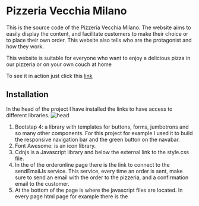 
# Pizzeria Vecchia Milano

This is the source code of the Pizzeria Vecchia Milano. 
The website aims to easily display the content, and facilitate customers to make their choice or to place their own order.
This website also tells who are the protagonist and how they work.

This website is suitable for everyone who want to enjoy a delicious pizza in our pizzeria or on your own couch at home

To see it in action just click this [link](https://omarbedawi.github.io/PizzeriaVecchiaMilano/)


## Installation

In the head of the project I have installed the links to have access to different libraries. 
![head](https://raw.githubusercontent.com/OmarBedawi/PizzeriaVecchiaMilano/master/assets/images/screenshot_readMe_file/1head&mail.png?raw=true)

1. Bootstap 4: a library with templates for buttons, forms, jumbotrons and so many other components. For this project for example I used it to build the responsive navigation bar and the green button on the navabar.
1. Font Awesome: is an icon library. 
1. Cdnjs is a Javascript library and below the external link to the style.css file.
1. In the <head> of the orderonline page there is the link to connect to the sendEmailJs service.
  This service, every time an order is sent, make sure to send an email with the order to the pizzeria, and a confirmation email to the customer.
1. At the bottom of the page is where the javascript files are located. In every page html page for example there is the <script> to make the navbar responsive for every screen size. 
  
![javascript](https://raw.githubusercontent.com/OmarBedawi/PizzeriaVecchiaMilano/master/assets/images/screenshot_readMe_file/2javascript_bottom.png?raw=true)

I built a responsive navbar, that shows a toggle menu when the screen size is below 991px. 

To build it I followed an accurate and guided tutorial that you can find at this [link](https://youtu.be/gt8zOLQ8A0w)




## UX

### WIREFRAMES

I built the wireframes using the balsamiq.cloud service.





The homepage 
The homepage presents a carousel with pictures followed by the awards won by the pizzeria and a position map.

The Indoor and the Outdoor pages are the most important because is where our products are exposed.
In our pages you can find shoes for players, but also for who want to wear a pair of Jordans even out of the basket-ball court.

The WhyJordan page is explaining why the Jordans are so competitive on the market and some info on Michael Jordan.

In the contact us page we dedicate a space to our customer to expose ideas regarding any customization of Jordan shoes

The CSS file is divided by comments, that I used as title to separate the pages.
This make any future correction or research much easier ![css](https://raw.githubusercontent.com/OmarBedawi/Jordans/master/myfolder/pictures/jordan-css.png)
And I did the same for the mobile and other screen sizes ![css2](https://raw.githubusercontent.com/OmarBedawi/Jordans/master/documentation/jordan-mob.png?raw=true)

For the Html files has been the same ![html](https://raw.githubusercontent.com/OmarBedawi/Jordans/master/documentation/html.png?raw=true)
Every element built, has a comment explaining the reasons and the source of that code

### Users
We are expecting users of any age, not with the mandatory to be a basketball fan but only pleasure for nice shoes.



## Technologies Used

This project makes use of:
- [HTML](https://developer.mozilla.org/en-US/docs/Web/HTML)
    - HTML for strucutre
- [CSS](https://developer.mozilla.org/en-US/docs/Web/CSS)
    - CSS for Styling
- [JavaScript](https://www.w3schools.com/jsref/)
    - **JavaScript** for application controller
- [JQuery](https://jquery.com)
    - The project uses **JQuery** to simplify DOM manipulation.
- [Google Chrome](https://www.google.com/chrome/)
    - Used for browser and dev tools
- [Mozilla Firefox](https://www.mozilla.org/en-US/firefox/new)
    - Used for browser and dev tools
- [Google](https://www.google.com/)
    - **Google** was used for research.
- [Bootstrap](https://getbootstrap.com/)
    - HTML and CSS Framework from **Bootstrap**
    - This project was built using the **Gitpod** IDE
- [Git](https://git-scm.com/)
    - **Git** used for Version Control
- [GitHub](https://github.com/)
    - Repository hosted on **GitHub**
- [Github Pages](https://pattern-projects.github.io/oireachtas-ifd-project/)
    - Website hosted on **Github Pages**




## Testing

The site was tested through the [W3C Markup Validator](https://validator.w3.org/#validate_by_input) for Html and Css.
I had to correct an error in the <header>. Was about a <div> nested in <ul>.

The validator still call as an error some of the classes regarding the map section.

The project still presenting 2 little bugs in the contacs.html page: 
1. in the form, the "Describe your shoes" area has the cursor not align at the top but in the middle
1. the form is not having regular margin-bottom on all screen sizes despite I made lot of tentatives

The site was also tested through different browser (Mozilla Firefox, Google Chrome and Internet Explorer) and different screen sizes
![here](https://raw.githubusercontent.com/OmarBedawi/Jordans/master/documentation/screens.png?raw=true)

## Deployment

The project is hosted on [GitHub Pages](https://github.com/OmarBedawi/Jordans)

The process involved:
- Host a git repository on GitHub. Explained [here](https://help.github.com/en/articles/create-a-repo).
- The root folder contains README.md and index.html files
- On GitHub repository settings page move to GitHub Pages section
- Change source to master branch. (Or any desired branch)
- Provided link will be your projects home (index.html) page.
 
To deploy your own version of the website:
- Have git installed
- Visit the [repository]([GitHub](https://github.com/OmarBedawi/Jordans))
- Click 'Clone or download' and copy the code for http
- Open your chosen IDE (in my case Gitpod)
- Open a terminal in your root directory
- Type 'git clone ' followed by the code taken from github repository
    - ```git clone https://github.com/OmarBedawi/Jordans-ifd-project.git```
- When this completes you have your own version of the website
    - Feel free to make any changes to it
- The website can be run by opening one of the HTML files within a web browser
- Visit the link provided
- Your website with any made changes will appear
- Saved changes to the website will appear here after refreshing the page

The benefits of hosting your website on GitHub pages is that any pushed changes to your project will automatically update the website. Development branches can be created and merged to the master when complete.

It may take a moment for changes to appear on the hosted website.

During development the site is written in Gitpod.

### Acknowledgements
Thank you to the following for inspiration, motivation and the direction I needed:

- Seun Owonikoko    @seun_mentor
- Code Institute staff





<img src="https://codeinstitute.s3.amazonaws.com/fullstack/ci_logo_small.png" style="margin: 0;">

Welcome OmarBedawi,

This is the Code Institute student template for Gitpod. We have preinstalled all of the tools you need to get started. You can safely delete this README.md file, or change it for your own project.

## Gitpod Reminders

To run a frontend (HTML, CSS, Javascript only) application in Gitpod, in the terminal, type:

`python3 -m http.server`

A blue button should appear to click: *Make Public*,

Another blue button should appear to click: *Open Browser*.

To run a backend Python file, type `python3 app.py`, if your Python file is named `app.py` of course.

A blue button should appear to click: *Make Public*,

Another blue button should appear to click: *Open Browser*.

In Gitpod you have superuser security privileges by default. Therefore you do not need to use the `sudo` (superuser do) command in the bash terminal in any of the backend lessons.

## Updates Since The Instructional Video

We continually tweak and adjust this template to help give you the best experience. Here are the updates since the original video was made:

**October 08 2020:** Additional large Gitpod files (`core.mongo*` and `core.python*`) are now hidden in the Explorer, and have been added to the `.gitignore` by default.

**September 22 2020:** Gitpod occasionally creates large `core.Microsoft` files. These are now hidden in the Explorer. A `.gitignore` file has been created to make sure these files will not be committed, along with other common files.

**April 16 2020:** The template now automatically installs MySQL instead of relying on the Gitpod MySQL image. The message about a Python linter not being installed has been dealt with, and the set-up files are now hidden in the Gitpod file explorer.

**April 13 2020:** Added the _Prettier_ code beautifier extension instead of the code formatter built-in to Gitpod.

**February 2020:** The initialisation files now _do not_ auto-delete. They will remain in your project. You can safely ignore them. They just make sure that your workspace is configured correctly each time you open it. It will also prevent the Gitpod configuration popup from appearing.

**December 2019:** Added Eventyret's Bootstrap 4 extension. Type `!bscdn` in a HTML file to add the Bootstrap boilerplate. Check out the <a href="https://github.com/Eventyret/vscode-bcdn" target="_blank">README.md file at the official repo</a> for more options.

--------

Happy coding!





